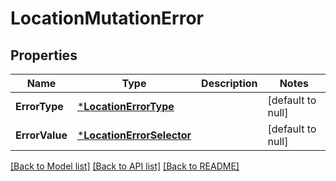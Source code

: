 # LocationMutationError

## Properties
Name | Type | Description | Notes
------------ | ------------- | ------------- | -------------
**ErrorType** | [***LocationErrorType**](LocationErrorType.md) |  | [default to null]
**ErrorValue** | [***LocationErrorSelector**](LocationErrorSelector.md) |  | [default to null]

[[Back to Model list]](../README.md#documentation-for-models) [[Back to API list]](../README.md#documentation-for-api-endpoints) [[Back to README]](../README.md)

